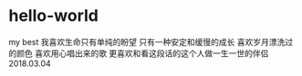 # hello-world
my best
我喜欢生命只有单纯的盼望
只有一种安定和缓慢的成长
喜欢岁月漂洗过的颜色
喜欢用心唱出来的歌
更喜欢和看这段话的这个人做一生一世的伴侣
2018.03.04
